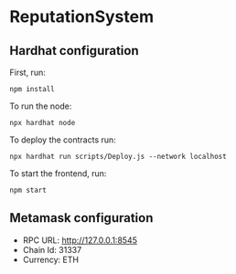 # ReputationSystem

## Hardhat configuration

First, run:
```
npm install
```
To run the node:
```
npx hardhat node
```

To deploy the contracts run: 
```
npx hardhat run scripts/Deploy.js --network localhost
```

To start the frontend, run:
```
npm start
```

## Metamask configuration

* RPC URL: http://127.0.0.1:8545
* Chain Id: 31337
* Currency: ETH
